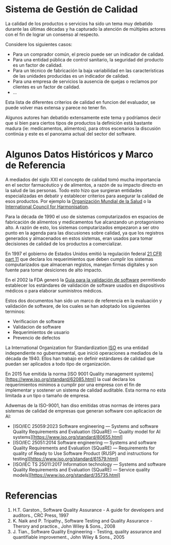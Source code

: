 # Sistema de Gestión de Calidad

La calidad de los productos o servicios ha sido un tema muy debatido durante las últimas décadas y ha capturado la atención de múltiples actores con el fin de lograr un consenso al respecto.

Considere los siguientes casos:

- Para un comprador común, el precio puede ser un indicador de calidad.
- Para una entidad pública de control sanitario, la seguridad del producto es un factor de calidad.
- Para un técnico de fabricación la baja variabilidad en las características de las unidades producidas es un indicador de calidad. 
- Para una empresa de servicios la ausencia de quejas o reclamos por clientes es un factor de calidad.
- ...

Esta lista de diferentes criterios de calidad en funcion del evaluador, se puede volver mas extensa y parece no tener fin. 

Algunos autores han debatido extensamente este tema y podríamos decir que si bien para ciertos tipos de productos la definición está bastante madura (ie: medicamentos, alimentos), para otros escenarios la discusión continúa  y este es el panorama actual del sector del software. 

# Algunos Datos Históricos y Marco de Referencia

A mediados del siglo XXI el concepto de calidad tomó mucha importancia en el sector farmacéutico y de alimentos, a razón de su impacto directo en la salud de las personas. Todo esto hizo que surgieran entidades especializadas en debatir y establecer criterios para asegurar la calidad de esos productos. Por ejemplo la [Organización Mundial de la Salud][who] o la [International Council for Harmonisation][ich].

Para la década de 1990 el uso de sistemas computarizados en espacios de fabricación de alimentos y medicamentos fue alcanzando un protagonismo alto. A razón de esto, los sistemas computarizados empezaron a ser otro punto en la agenda para las discusiones sobre calidad, ya que los registros generados y almacenados en estos sistemas, eran usados para tomar decisiones de calidad de los productos a comercializar. 

En 1997 el gobierno de Estados Unidos emitió la regulación federal [21 CFR part 11][cfr] que declara los requerimientos que deben cumplir los sistemas computarizados que almacenan registos, manejan firmas digitales y son fuente para tomar desiciones de alto impacto. 

En el 2002 la FDA generó la [Guia para la validación de software][guia] permitiendo establecer los estándares de validación de software usados en dispositivos médicos o para elaborar suministros médicos. 

Estos dos documentos han sido un marco de referencia en la evaluación y validación de software, de los cuales se han adoptado los siguientes terminos:

- Verificacion de software
- Validacion de software
- Requerimientos de usuario
- Prevencio de defectos

La International Organization for Standardization [ISO][iso] es una entidad independiente no gubernamental, que inició operaciones a mediados de la década de 1940. Ellos han trabajo en definir estándares de calidad que puedan ser aplicados a todo tipo de organización. 

En 2015 fue emitida la norma [ISO 9001 Quality management systems][https://www.iso.org/standard/62085.html] la cual declara los requerimientos mínimos a cumplir por una empresa con el fin de implementar y sostener un sistema de calidad auditable. Esta norma no esta limitada a un tipo o tamaño de empresa. 

Adwemas de la ISO-9001, han diso emitidas otras normas de interes para sistemas de calidad de empresas que generan software con aplicacion de AI:

- [ISO/IEC 25059:2023 Software engineering — Systems and software Quality Requirements and Evaluation (SQuaRE) — Quality model for AI systems][https://www.iso.org/standard/80655.html]
- [ISO/IEC 25051:2014 Software engineering — Systems and software Quality Requirements and Evaluation (SQuaRE) — Requirements for quality of Ready to Use Software Product (RUSP) and instructions for testing][https://www.iso.org/standard/61579.html]
- [ISO/IEC TS 25011:2017 Information technology — Systems and software Quality Requirements and Evaluation (SQuaRE) — Service quality models][https://www.iso.org/standard/35735.html]

# Referencias

1. H.T.  Garston., Software Quality Assurance - A guide for developers and auditors., CRC Press, 1997
2. K. Naik and P. Tripathy., Software Testing and Quality Assurance - Therory and practice., John Wiley & Sons., 2008
3. J. Tian., Software Quality Engineering - Testing, quality assurance and quantifiable improvement.,  John Wiley & Sons., 2005

 
[who]: https://www.who.int/
[ich]: https://www.ich.org/
[iso]: https://www.iso.org
[cfr]: https://www.ecfr.gov/current/title-21/chapter-I/subchapter-A/part-11
[guia]: https://www.fda.gov/media/73141/download
[bnq]: https://www.bnq.qc.ca/en/standardization/business-management/iso-9001.html
